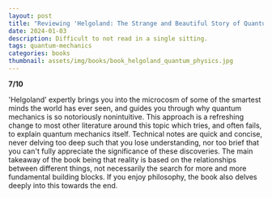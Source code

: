 ```yaml
---
layout: post
title: "Reviewing 'Helgoland: The Strange and Beautiful Story of Quantum Physics'"
date: 2024-01-03
description: Difficult to not read in a single sitting.
tags: quantum-mechanics
categories: books
thumbnail: assets/img/books/book_helgoland_quantum_physics.jpg
---
```


<b>7/10</b>

'Helgoland' expertly brings you into the microcosm of some of the smartest minds the world has ever seen, and guides you through why quantum mechanics is so notoriously nonintuitive. This approach is a refreshing change to most other literature around this topic which tries, and often fails, to explain quantum mechanics itself. Technical notes are quick and concise, never delving too deep such that you lose understanding, nor too brief that you can't fully appreciate the significance of these discoveries. The main takeaway of the book being that reality is based on the relationships between different things, not necessarily the search for more and more fundamental building blocks. If you enjoy philosophy, the book also delves deeply into this towards the end.
